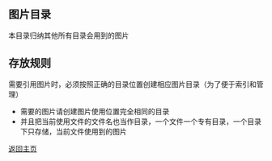 ## 图片目录 

本目录归纳其他所有目录会用到的图片

## 存放规则

需要引用图片时，必须按照正确的目录位置创建相应图片目录（为了便于索引和管理）


- 需要的图片请创建图片使用位置完全相同的目录
- 并且把当前使用文件的文件名也当作目录，一个文件一个专有目录，一个目录下只存储，当前文件使用到的图片



[返回主页](/)
